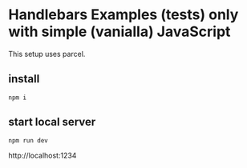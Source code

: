 # Handlebars Examples (tests) only with simple (vanialla) JavaScript

This setup uses parcel.

## install

    npm i

## start local server   

    npm run dev

http://localhost:1234
